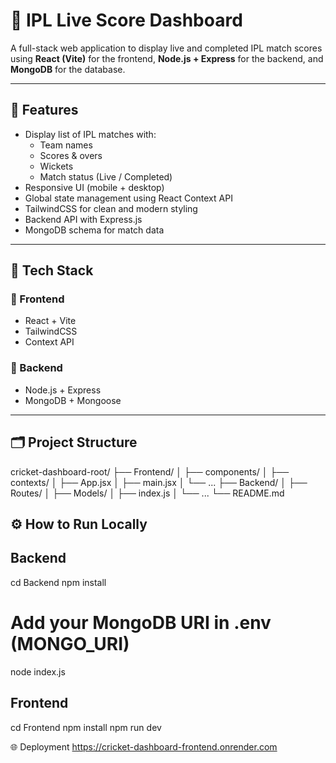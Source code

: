 # 🏏 IPL Live Score Dashboard

A full-stack web application to display live and completed IPL match scores using **React (Vite)** for the frontend, **Node.js + Express** for the backend, and **MongoDB** for the database.

---      

## 🚀 Features

- Display list of IPL matches with:
  - Team names
  - Scores & overs
  - Wickets
  - Match status (Live / Completed)
- Responsive UI (mobile + desktop)
- Global state management using React Context API
- TailwindCSS for clean and modern styling
- Backend API with Express.js
- MongoDB schema for match data

---

## 🧰 Tech Stack

### 🔹 Frontend
- React + Vite
- TailwindCSS
- Context API

### 🔹 Backend
- Node.js + Express
- MongoDB + Mongoose

---

## 🗂️ Project Structure    

cricket-dashboard-root/
├── Frontend/
│ ├── components/
│ ├── contexts/
│ ├── App.jsx
│ ├── main.jsx
│ └── ...
├── Backend/
│ ├── Routes/
│ ├── Models/
│ ├── index.js
│ └── ...
└── README.md

## ⚙️ How to Run Locally
## Backend
cd Backend
npm install
# Add your MongoDB URI in .env (MONGO_URI)
node index.js

## Frontend
cd Frontend
npm install
npm run dev

🌐 Deployment
https://cricket-dashboard-frontend.onrender.com

